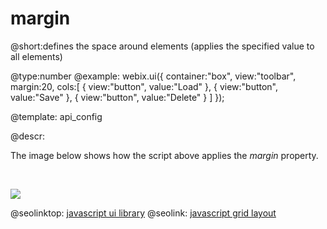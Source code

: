 margin
=============


@short:defines the space around elements (applies the specified value to all elements)
	

@type:number 
@example:
webix.ui({
		container:"box",
		view:"toolbar", 
        margin:20,
		cols:[
			{ view:"button", value:"Load" },
			{ view:"button", value:"Save" },
            { view:"button", value:"Delete" }
		]
});

@template:	api_config

	
@descr:

The image below shows how the script above applies the <i>margin</i> property.

<br>

<img src="api/margin_image.png"> </img>



@seolinktop: [javascript ui library](https://webix.com)
@seolink: [javascript grid layout](https://webix.com/widget/layout/)